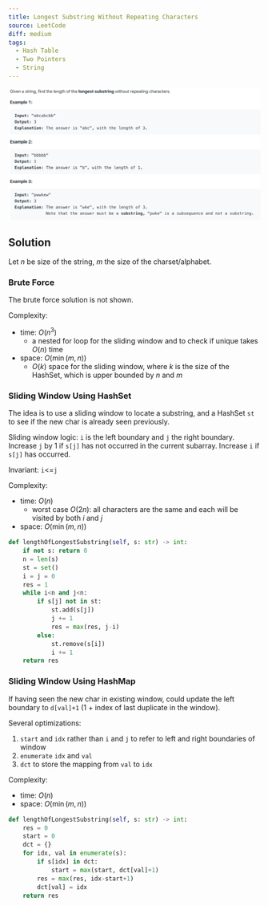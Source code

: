 ```yaml
---
title: Longest Substring Without Repeating Characters
source: LeetCode
diff: medium
tags:
  - Hash Table
  - Two Pointers
  - String
---
```


<img class="medium-zoom" src="/algo/longest-substring-without-repeating-characters.png" alt="https://leetcode.com/problems/longest-substring-without-repeating-characters">

## Solution

Let $n$ be size of the string, $m$ the size of the charset/alphabet.

### Brute Force

The brute force solution is not shown.

Complexity:

- time: $O(n^3)$
  - a nested for loop for the sliding window and to check if unique takes $O(n)$ time
- space: $O(\min(m,n))$
  - $O(k)$ space for the sliding window, where $k$ is the size of the HashSet, which is upper bounded by $n$ and $m$

### Sliding Window Using HashSet

The idea is to use a sliding window to locate a substring, and a HashSet `st` to see if the new char is already seen previously.

Sliding window logic: `i` is the left boundary and `j` the right boundary. Increase `j` by 1 if `s[j]` has not occurred in the current subarray. Increase `i` if `s[j]` has occurred.

Invariant: `i`<=`j`

Complexity:

- time: $O(n)$
  - worst case $O(2n)$: all characters are the same and each will be visited by both $i$ and $j$
- space: $O(\min(m,n))$

```py
def lengthOfLongestSubstring(self, s: str) -> int:
    if not s: return 0
    n = len(s)
    st = set()
    i = j = 0
    res = 1
    while i<n and j<n:
        if s[j] not in st:
            st.add(s[j])
            j += 1
            res = max(res, j-i)
        else:
            st.remove(s[i])
            i += 1
    return res
```

### Sliding Window Using HashMap

If having seen the new char in existing window, could update the left boundary to `d[val]+1` ($1$ + index of last duplicate in the window).

Several optimizations:

1. `start` and `idx` rather than `i` and `j` to refer to left and right boundaries of window
2. `enumerate` `idx` and `val`
3. `dct` to store the mapping from `val` to `idx`

Complexity:

- time: $O(n)$
- space: $O(\min(m,n))$

```py
def lengthOfLongestSubstring(self, s: str) -> int:
    res = 0
    start = 0
    dct = {}
    for idx, val in enumerate(s):
        if s[idx] in dct:
            start = max(start, dct[val]+1)
        res = max(res, idx-start+1)
        dct[val] = idx
    return res
```
